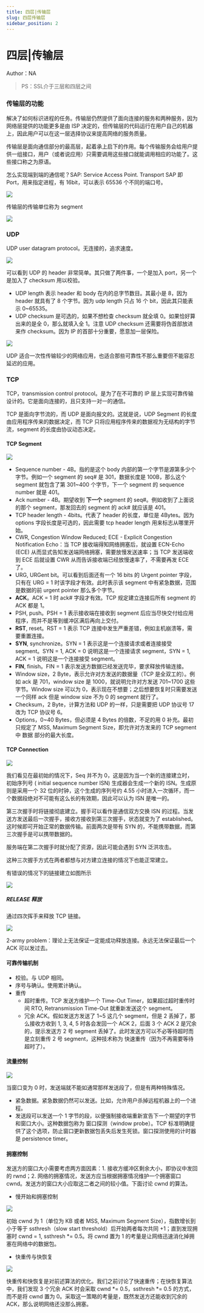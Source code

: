```yaml
---
title: 四层|传输层
slug: 四层传输层
sidebar_position: 2
---
```



# 四层|传输层

Author：NA

> PS：SSL介于三层和四层之间

### 传输层的功能

解决了如何标识进程的任务。传输层仍然提供了面向连接的服务和两种服务，因为网络层提供的功能更多是由 ISP 决定的，但传输层的代码运行在用户自己的机器上，因此用户可以在这一层选择协议来提高网络的服务质量。

传输层是面向通信部分的最高层，起着承上启下的作用。每个传输服务会给用户提供一组接口，用户（或者说应用）只需要调用这些接口就能调用相应的功能了。这些接口称之为原语。

怎么实现端到端的通信呢？SAP: Service Access Point. Transport SAP 即 Port，用来指定进程，有 16bit，可以表示 65536 个不同的端口号。

![](/assets/QaUxbj7NcoDGAextA5JcK0zdn8d.png)

传输层的传输单位称为 segment 

![](/assets/BVPYbUq1XotmwZxoO1xcmWLQnvg.png)

### UDP

UDP user datagram protocol。无连接的，追求速度。

![](/assets/S5xabTqVkoQPmtxB0OScfDYSn2f.png)

可以看到 UDP 的 header 非常简单。其只做了两件事，一个是加入 port，另一个是加入了 checksum 用以校验。

- UDP length 表示 header 和 body 在内的总字节数目。其最小是 8，因为 header 就具有了 8 个字节。因为 udp length 只占 16 个 bit，因此其只能表示 0~65535。
- UDP checksum 是可选的，如果不想检查 checksum 就全填 0。如果恰好算出来的是全 0，那么就填入全 1。注意 UDP checksum 还需要将伪首部放进来作 checksum。因为 IP 的首部十分重要，愿意加一层保险。 

![](/assets/AfFLbrg0lo35VcxbLMrc5py8nSf.png)

UDP 适合一次性传输较少的网络应用，也适合那些可靠性不那么重要但不能容忍延迟的应用。

### TCP

TCP，transmission control protocol。是为了在不可靠的 IP 层上实现可靠传输设计的。它是面向连接的，且只支持一对一的通信。

TCP 是面向字节流的，而 UDP 是面向报文的。这就是说，UDP Segment 的长度由应用程序传来的数据决定，而 TCP 只将应用程序传来的数据视为无结构的字节流，segment 的长度由协议动态决定。

#### <b>TCP Segment</b>

![](/assets/IpMibtzMko6hp4xSPSdczRYQnKc.png)

- Sequence number - 4B。指的是这个 body 内部的第一个字节是源第多少个字节。例如一个 segment 的 seq# 是 301，数据长度是 100B，那么这个 segment 就包含了第 301~400 个字节，下一个 segment 的 sequence number 就是 401。
- Ack number - 4B。期望收到 <b>下一个</b> segment 的 seq#。例如收到了上面说的那个 segment，那发回去的 segment 的 ack# 就应该是 401。
- TCP header length - 4bits。代表了 header 的长度，单位是 4Bytes。因为 options 字段长度是可选的，因此需要 tcp header length 用来标志从哪里开始。
- CWR, Congestion Window Reduced; ECE - Explicit Congestion Notification Echo：当 TCP 接收端得知网络拥塞后，就设置 ECN-Echo (ECE) 从而显式告知发送端网络拥塞，需要放慢发送速率；当 TCP 发送端收到 ECE 后就设置 CWR 从而告诉接收端已经放慢速率了，不需要再发 ECE 了。
- URG, URGent bit。可以看到后面还有一个 16 bits 的 Urgent pointer 字段，只有在 URG = 1 时该字段才有效。此时表示该 segment 中有紧急数据，范围是数据的前 urgent pointer 那么多个字节。
- <b>ACK</b>。ACK = 1 时 ack# 字段才有效。TCP 规定建立连接后所有 segment 的 ACK 都是 1。
- PSH, push。PSH = 1 表示接收端在接收到 segment 后应当尽快交付给应用程序，而并不是等到缓冲区满后再向上交付。
- <b>RST</b>, reset。RST = 1 表示 TCP 连接中发生严重差错，例如主机崩溃等，需要重置连接。
- <b>SYN</b>, synchronize。SYN = 1 表示这是一个连接请求或者连接接受 segment。SYN = 1, ACK = 0 说明这是一个连接请求 segment，SYN = 1, ACK = 1 说明这是一个连接接受 segment。
- <b>FIN</b>, finish。FIN = 1 表示发送方数据已经发送完毕，要求释放传输连接。
- Window size，2 Byte，表示允许对方发送的数据量（TCP 是全双工的）。例如 ack 是 701，window size 是 1000，就说明允许对方发送 701~1700 这些字节。Window size 可以为 0，表示现在不想要；之后想要恢复时只需要发送一个同样 ack 但是 window size 不为 0 的 segment 就行了。
- Checksum，2 Byte，计算方法和 UDP 的一样，只是需要把 UDP 协议号 17 改为 TCP 协议号 6。
- Options，0~40 Bytes，但必须是 4 Bytes 的倍数，不足的用 0 补充。最初只规定了 MSS, Maximum Segment Size，即允许对方发来的 TCP segment 中 数据 部分的最大长度。

#### <b>TCP Connection</b>

![](/assets/Q0O9bAnAioSkcBxy85yc97wKn9b.png)

我们看见在最初始的情况下，Seq 并不为 0，这是因为当一个新的连接建立时，初始序列号 ( initial sequence number ISN) 生成器会生成一个新的 ISN。生成原则是采用一个 32 位的时钟，这个生成的序列号约 4.55 小时进入一次循环，而一个数据段绝对不可能有这么长的有效期，因此可以认为 ISN 是唯一的。

第三次握手时将链接彻底建立。握手可以看作是通信双方交换 ISN 的过程。当发送方发送最后一次握手，接收方接收到第三次握手，状态就变为了 established。这时候即可开始正常的数据传输。前面两次是带有 SYN 的，不能携带数据，而第三次握手是可以携带数据的。

服务端在第二次握手时就分配了资源，因此可能会遇到 SYN 泛洪攻击。

这种三次握手方式在两者都想与对方建立连接的情况下也能正常建立。

有错误的情况下的链接建立如图所示

![](/assets/Fl4tbP3M6oWHBMxSjdzcUzq2nnf.png)

##### <b>RELEASE 释放</b>

通过四次挥手来释放 TCP 链接。 

![](/assets/UW42bMWA5op3HHxcoD1cjw6jnLd.png)

2-army problem：理论上无法保证一定能成功释放连接。永远无法保证最后一个 ACK 可以发过去。

#### <b>可靠传输机制</b>

- 校验。与 UDP 相同。
- 序号与确认。使用累计确认。
- 重传
    - 超时重传。TCP 发送方维护一个 Time-Out Timer，如果超过超时重传时间 RTO, Retransmission Time-Out 就重新发送这个 segment。
    - 冗余 ACK。假如发送方发送了 1~5 这几个 segment，但是 2 丢掉了，那么接收方收到 1, 3, 4, 5 时各会发回一个 ACK 2，后面 3 个 ACK 2 是冗余的，提示发送方 2 号 segment 丢掉了。此时发送方可以不必等待超时而是立刻重传 2 号 segment，这种技术称为 快速重传（因为不再需要等待超时了）。

#### <b>流量控制</b>

![](/assets/YFW5bTbdroBH9SxDDxBcuTIinXg.png)

当窗口变为 0 时，发送端就不能如通常那样发送段了，但是有两种特殊情况。

- 紧急数据。紧急数据仍然可以发送。比如，允许用户杀掉远程机器上的一个进程。
- 发送段可以发送一个 1 字节的段，以便强制接收端重新宣告下一个期望的字节和窗口大小。这种数据包称为 窗口探测（window probe）。TCP 标准明确提供了这个选项，防止窗口更新数据包丢失后发生死锁。窗口探测使用的计时器是 persistence timer。

#### <b>拥塞控制</b>

发送方的窗口大小需要考虑两方面因素：1. 接收方缓冲区剩余大小，即协议中发回的 rwnd；2. 网络的拥塞情况，发送方应当根据拥塞情况维护一个拥塞窗口 cwnd。发送方的窗口大小应取这二者之间的较小值。下面讨论 cwnd 的算法。

- 慢开始和拥塞控制 

![](/assets/Fa0tboeVNoak4MxWq4ccVAZCnue.png)

 初始 cwnd 为 1（单位为 KB 或者 MSS, Maximum Segment Size），指数增长到小于等于 ssthresh（slow start threshold）后开始两者每次共同 +1；直到发现拥塞时 cwnd = 1, ssthresh *= 0.5。将 cwnd 置为 1 的考量是让网络迅速消化掉拥塞在网络中的数据包。

- 快重传与快恢复 

![](/assets/PAWvbM4HcoOQgmxz9gPcGcKOnAb.png)

快重传和快恢复是对前述算法的优化。我们之前讨论了快速重传；在快恢复算法中，我们发现 3 个冗余 ACK 时会采取 cwnd *= 0.5，ssthresh *= 0.5 的方式，而不是将 cwnd 置为 0。采取这一策略的考量是，既然发送方还能收到冗余的 ACK，那么说明网络还没那么拥塞。

